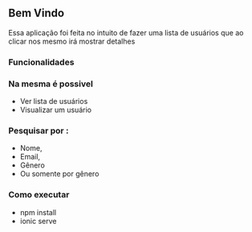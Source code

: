 ## Bem Vindo

Essa aplicação foi feita no intuito de fazer uma lista de usuários que ao clicar nos mesmo irá mostrar detalhes

### Funcionalidades

### Na mesma é possivel

- Ver lista de usuários
- Visualizar um usuário

 ### Pesquisar por :
  - Nome,
  - Email,
  - Gênero
  - Ou somente por gênero

### Como executar
- npm install
- ionic serve
